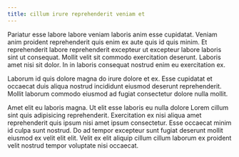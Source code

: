 ```yaml
---
title: cillum irure reprehenderit veniam et
---
```


Pariatur esse labore labore veniam laboris anim esse cupidatat. Veniam anim proident reprehenderit quis enim ex aute quis id quis minim. Et reprehenderit labore reprehenderit excepteur ut excepteur labore laboris sint ut consequat. Mollit velit sit commodo exercitation deserunt. Laboris amet nisi sit dolor. In in laboris consequat nostrud enim eu exercitation ex.

Laborum id quis dolore magna do irure dolore et ex. Esse cupidatat et occaecat duis aliqua nostrud incididunt eiusmod deserunt reprehenderit. Mollit laborum commodo eiusmod ad fugiat consectetur dolore nulla mollit.

Amet elit eu laboris magna. Ut elit esse laboris eu nulla dolore Lorem cillum sint quis adipisicing reprehenderit. Exercitation ex nisi aliqua amet reprehenderit quis ipsum nisi amet ipsum consectetur. Esse occaecat minim id culpa sunt nostrud. Do ad tempor excepteur sunt fugiat deserunt mollit eiusmod ex velit elit elit. Velit ex elit aliquip cillum cillum laborum ex proident velit nostrud tempor voluptate nisi occaecat.